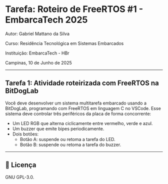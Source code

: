 
# Tarefa: Roteiro de FreeRTOS #1 - EmbarcaTech 2025

Autor: Gabriel Mattano da Silva

Curso: Residência Tecnológica em Sistemas Embarcados

Instituição: EmbarcaTech - HBr

Campinas, 10 de Junho de 2025

---

## Tarefa 1: Atividade roteirizada com FreeRTOS na BitDogLab

Você deve desenvolver um sistema multitarefa embarcado usando a BitDogLab, programando com FreeRTOS em linguagem C no VSCode. Esse sistema deve controlar três periféricos da placa de forma concorrente:

- Um LED RGB que alterna ciclicamente entre vermelho, verde e azul.
- Um buzzer que emite bipes periodicamente.
- Dois botões:
    - Botão A: suspende ou retoma a tarefa do LED.
    - Botão B: suspende ou retoma a tarefa do buzzer.

---

## 📜 Licença
GNU GPL-3.0.
